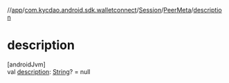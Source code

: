 //[app](../../../../index.md)/[com.kycdao.android.sdk.walletconnect](../../index.md)/[Session](../index.md)/[PeerMeta](index.md)/[description](description.md)

# description

[androidJvm]\
val [description](description.md): [String](https://kotlinlang.org/api/latest/jvm/stdlib/kotlin/-string/index.html)? = null
